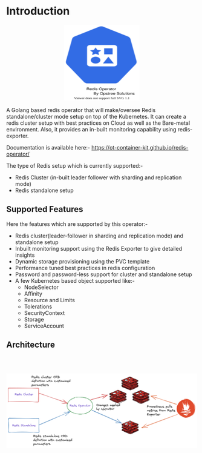 # Introduction

<div align="center">
    <img src="./images/redis-operator-logo.svg" height="200" width="200">
</div>

A Golang based redis operator that will make/oversee Redis standalone/cluster mode setup on top of the Kubernetes. It can create a redis cluster setup with best practices on Cloud as well as the Bare-metal environment. Also, it provides an in-built monitoring capability using redis-exporter.

Documentation is available here:- https://ot-container-kit.github.io/redis-operator/

The type of Redis setup which is currently supported:-

- Redis Cluster (in-built leader follower with sharding and replication mode)
- Redis standalone setup

## Supported Features

Here the features which are supported by this operator:-

- Redis cluster(leader-follower in sharding and replication mode) and standalone setup
- Inbuilt monitoring support using the Redis Exporter to give detailed insights
- Dynamic storage provisioning using the PVC template
- Performance tuned best practices in redis configuration
- Password and password-less support for cluster and standalone setup
- A few Kubernetes based object supported like:-
    - NodeSelector
    - Affinity
    - Resource and Limits
    - Tolerations
    - SecurityContext
    - Storage
    - ServiceAccount

## Architecture

<div align="center">
    <img src="./images/redis-operator-architecture.png" style="padding-top: 45px;">
</div>
